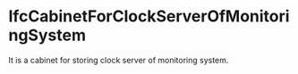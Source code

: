 IfcCabinetForClockServerOfMonitoringSystem
==========================================
It is a cabinet for storing clock server of monitoring system.


